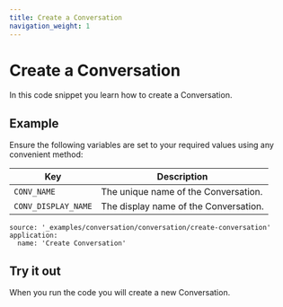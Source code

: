 ```yaml
---
title: Create a Conversation
navigation_weight: 1
---
```


# Create a Conversation

In this code snippet you learn how to create a Conversation.

## Example

Ensure the following variables are set to your required values using any convenient method:

Key | Description
-- | --
`CONV_NAME` | The unique name of the Conversation.
`CONV_DISPLAY_NAME` | The display name of the Conversation.

```code_snippets
source: '_examples/conversation/conversation/create-conversation'
application:
  name: 'Create Conversation'
```

## Try it out

When you run the code you will create a new Conversation.
